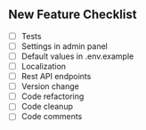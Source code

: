 ## New Feature Checklist
- [ ] Tests
- [ ] Settings in admin panel
- [ ] Default values in .env.example
- [ ] Localization
- [ ] Rest API endpoints
- [ ] Version change
- [ ] Code refactoring
- [ ] Code cleanup
- [ ] Code comments

